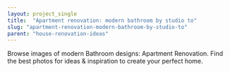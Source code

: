 ```yaml
---
layout: project_single
title:  "Apartment renovation: modern bathroom by studio to"
slug: "apartment-renovation-modern-bathroom-by-studio-to"
parent: "house-renovation-ideas"
---
```

Browse images of modern Bathroom designs: Apartment Renovation. Find the best photos for ideas & inspiration to create your perfect home.